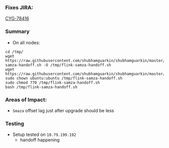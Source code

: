 ### Fixes JIRA:

[CYG-78416](https://jira.eng.vmware.com/browse/CYG-78416)


### Summary


- On all nodes:
```
cd /tmp/
wget https://raw.githubusercontent.com/shubhamguarkin/shubhamguarkin/master/flink-samza-handoff.sh -O /tmp/flink-samza-handoff.sh
wget https://raw.githubusercontent.com/shubhamguarkin/shubhamguarkin/master/flink_to_samza_pre_upgrade_handoff.py
sudo chown ubuntu:ubuntu /tmp/flink-samza-handoff.sh 
sudo chmod 770 /tmp/flink-samza-handoff.sh
bash /tmp/flink-samza-handoff.sh 
```





### Areas of Impact:

* `Smaza` offset lag just after upgrade should be less
### Testing


* Setup tested on `10.79.199.192`
   * handoff happening

